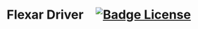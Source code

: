 
# Flexar Driver   [![Badge License]][License]




<!----------------------------------------------------------------------------->

[License]: LICENSE 'This repository is licensed under the CreativeCommons Share-Alike 4.0 license.'


<!----------------------------------[ Badges ]--------------------------------->

[Badge License]: https://img.shields.io/badge/-BY_SA-ae6c18.svg?style=for-the-badge&labelColor=EF9421&logoColor=white&logo=CreativeCommons